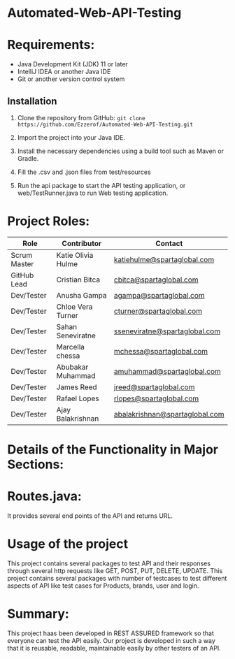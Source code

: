 # Automated-Web-API-Testing

# **Requirements:**

- Java Development Kit (JDK) 11 or later
- IntelliJ IDEA or another Java IDE
- Git or another version control system

## Installation

 1. Clone the repository from GitHub:
   `git clone https://github.com/Ezzerof/Automated-Web-API-Testing.git`
 2. Import the project into your Java IDE.

 3. Install the necessary dependencies using a build tool such as Maven or Gradle.
 
 4. Fill the .csv and .json files from test/resources

 5. Run the api package to start the API testing application, or web/TestRunner.java to run Web testing application.

# Project Roles:


| Role         | Contributor         | Contact                         |
|--------------|---------------------|---------------------------------|
| Scrum Master | Katie Olivia Hulme  | katiehulme@spartaglobal.com     |
| GitHub Lead  | Cristian Bitca      | cbitca@spartaglobal.com         |
| Dev/Tester   | Anusha Gampa        | agampa@spartaglobal.com         |
| Dev/Tester   | Chloe Vera Turner   | cturner@spartaglobal.com        |
| Dev/Tester   | Sahan Seneviratne   | sseneviratne@spartaglobal.com   |
| Dev/Tester   | Marcella chessa     | mchessa@spartaglobal.com        |
| Dev/Tester   | Abubakar Muhammad   | amuhammad@spartaglobal.com      |
| Dev/Tester   | James Reed          | jreed@spartaglobal.com          |
| Dev/Tester   | Rafael Lopes        | rlopes@spartaglobal.com         |
| Dev/Tester   | Ajay Balakrishnan   | abalakrishnan@spartaglobal.com  |


# **Details of the Functionality in Major Sections:**

# **Routes.java:**

It provides several end points of the API and returns URL.

# **Usage of the project**

This project contains several packages to test API and their responses through several http requests like GET, POST, PUT, DELETE, UPDATE. This project contains several packages with number of testcases to test different aspects of API like test cases for Products, brands, user and login.

# **Summary:**
 This project haas been developed in REST ASSURED framework so that everyone can test the API easily. Our project is developed in such a way that it is reusable, readable, maintainable easily by other testers of an API.
